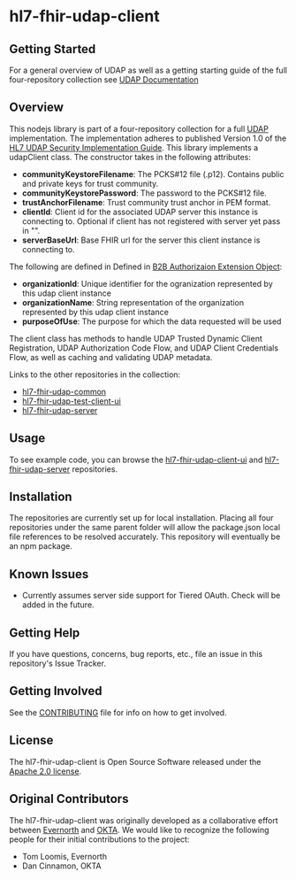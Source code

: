 # hl7-fhir-udap-client

## Getting Started

For a general overview of UDAP as well as a getting starting guide of the full four-repository collection see [UDAP Documentation](https://github.com/Evernorth/hl7-fhir-udap-docs#readme)

## Overview

This nodejs library is part of a four-repository collection for a full [UDAP](https://www.udap.org/) implementation. The implementation adheres to published Version 1.0 of the [HL7 UDAP Security Implementation Guide](http://hl7.org/fhir/us/udap-security/STU1/). This library implements a udapClient class. The constructor takes in the following attributes:
- **communityKeystoreFilename**: The PCKS#12 file (.p12). Contains public and private keys for trust community.
- **communityKeystorePassword**: The password to the PCKS#12 file.
- **trustAnchorFilename**: Trust community trust anchor in PEM format.
- **clientId**: Client id for the associated UDAP server this instance is connecting to. Optional if client has not registered with server yet pass in "".
- **serverBaseUrl**: Base FHIR url for the server this client instance is connecting to.

The following are defined in Defined in [B2B Authorizaion Extension Object](http://hl7.org/fhir/us/udap-security/STU1/b2b.html#b2b-authorization-extension-object):

- **organizationId**: Unique identifier for the ogranization represented by this udap client instance
- **organizationName**: String representation of the organization represented by this udap client instance
- **purposeOfUse**: The purpose for which the data requested will be used

The client class has methods to handle UDAP Trusted Dynamic Client Registration, UDAP Authorization Code Flow, and UDAP Client Credentials Flow, as well as caching and validating UDAP metadata.

Links to the other repositories in the collection:
- [hl7-fhir-udap-common](https://github.com/Evernorth/hl7-fhir-udap-common#readme)
- [hl7-fhir-udap-test-client-ui](https://github.com/Evernorth/hl7-fhir-udap-test-client-ui#readme)
- [hl7-fhir-udap-server](https://github.com/Evernorth/hl7-fhir-udap-server#readme)

## Usage

To see example code, you can browse the [hl7-fhir-udap-client-ui](https://github.com/Evernorth/hl7-fhir-udap-client-ui#readme) and [hl7-fhir-udap-server](https://github.com/Evernorth/hl7-fhir-udap-server#readme) repositories.

## Installation

The repositories are currently set up for local installation. Placing all four repositories under the same parent folder will allow the package.json local file references to be resolved accurately. This repository will eventually be an npm package.

## Known Issues
- Currently assumes server side support for Tiered OAuth.  Check will be added in the future.

## Getting Help

If you have questions, concerns, bug reports, etc.,  file an issue in this repository's Issue Tracker.

## Getting Involved

See the [CONTRIBUTING](CONTRIBUTING.md) file for info on how to get involved.

## License

The hl7-fhir-udap-client is Open Source Software released under the [Apache 2.0 license](https://www.apache.org/licenses/LICENSE-2.0.html).

## Original Contributors

The hl7-fhir-udap-client was originally developed as a collaborative effort between [Evernorth](https://www.evernorth.com/) and [OKTA](https://www.okta.com/). We would like to recognize the following people for their initial contributions to the project: 
 - Tom Loomis, Evernorth
 - Dan Cinnamon, OKTA